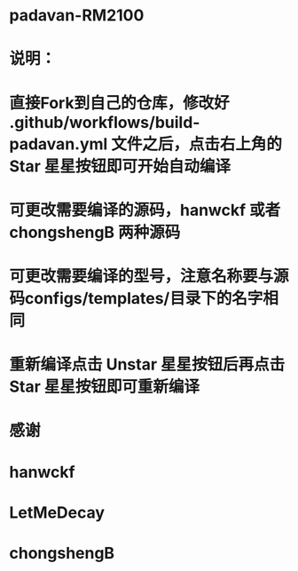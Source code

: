 # padavan-RM2100
# 说明：
# 直接Fork到自己的仓库，修改好 .github/workflows/build-padavan.yml 文件之后，点击右上角的 Star 星星按钮即可开始自动编译
# 可更改需要编译的源码，hanwckf 或者 chongshengB 两种源码
# 可更改需要编译的型号，注意名称要与源码configs/templates/目录下的名字相同
# 重新编译点击 Unstar 星星按钮后再点击 Star 星星按钮即可重新编译
# 感谢
# hanwckf
# LetMeDecay
# chongshengB
